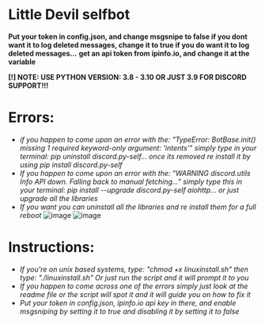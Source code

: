 # Little Devil selfbot

**Put your token in config.json, and change msgsnipe to false if you dont want it to log deleted messages, change it to true if you do want it to log deleted messages...**
**get an api token from ipinfo.io, and change it at the variable**

**[!] NOTE: USE PYTHON VERSION: 3.8 - 3.10 OR JUST 3.9 FOR DISCORD SUPPORT!!!**

# Errors:
- *if you happen to come upon an error with the: "TypeError: BotBase.init() missing 1 required keyword-only argument: 'intents'" simply type in your terminal: pip uninstall discord.py-self... once its removed re install it by using pip install discord.py-self*
- *If you happen to come upon an error with the: "WARNING  discord.utils Info API down. Falling back to manual fetching..." simply type this in your terminal: pip install --upgrade discord.py-self aiohttp... or just upgrade all the libraries*
- *If you want you can uninstall all the libraries and re install them for a full reboot*
![image](https://github.com/user-attachments/assets/35b86076-811b-4416-bcd6-64b0639ab6a0)
![image](https://github.com/user-attachments/assets/7ed86f6a-186f-400b-b26e-419a00eac439)


# Instructions:
- *If you're on unix based systems, type: "chmod +x linuxinstall.sh" then type: "./linuxinstall.sh" Or just run the script and it will prompt it to you*
- *If you happen to come across one of the errors simply just look at the readme file or the script will spot it and it will guide you on how to fix it*
- *Put your token in config.json, ipinfo.io api key in there, and enable msgsniping by setting it to true and disabling it by setting it to false*
